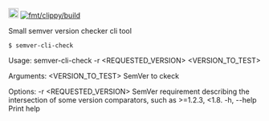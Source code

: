 [<img alt="crates.io" src="https://img.shields.io/crates/v/semver-cli-check.svg?style=for-the-badge&color=fc8d62&logo=rust" height="20">](https://crates.io/crates/semver-cli-check)
[![fmt/clippy/build](https://github.com/vaporif/semver-cli-check/actions/workflows/ci.yml/badge.svg)](https://github.com/vaporif/semver-cli-check/actions/workflows/ci.yml)

Small semver version checker cli tool

```
$ semver-cli-check
```

Usage: semver-cli-check -r <REQUESTED_VERSION> <VERSION_TO_TEST>

Arguments:
  <VERSION_TO_TEST>  SemVer to ckeck

Options:
  -r <REQUESTED_VERSION>      SemVer requirement describing the intersection of some version comparators, such as >=1.2.3, <1.8.
  -h, --help                  Print help
